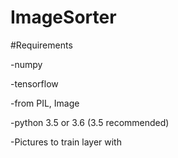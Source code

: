 # ImageSorter
#Requirements

-numpy

-tensorflow

-from PIL, Image

-python 3.5 or 3.6 (3.5 recommended)

-Pictures to train layer with
